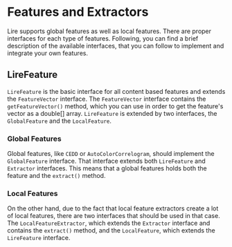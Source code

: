 # Features and Extractors
Lire supports global features as well as local features. There are proper interfaces for each type of features. Following, you can find a brief description of the available interfaces, that you can follow to implement and integrate your own features.

## LireFeature
`LireFeature` is the basic interface for all content based features and extends the `FeatureVector` interface. The `FeatureVector` interface contains the `getFeatureVector()` method, which you can use in order to get the feature's vector as a double[] array. `LireFeature` is extended by two interfaces, the `GlobalFeature` and the `LocalFeature`.

### Global Features
Global features, like `CEDD` or `AutoColorCorrelogram`, should implement the `GlobalFeature` interface. That interface extends both `LireFeature` and `Extractor` interfaces. This means that a global features holds both the feature and the `extract()` method.

### Local Features
On the other hand, due to the fact that local feature extractors create a lot of local features, there are two interfaces that should be used in that case. The `LocalFeatureExtractor`, which extends the `Extractor` interface and contains the `extract()` method, and the `LocalFeature`, which extends the `LireFeature` interface.